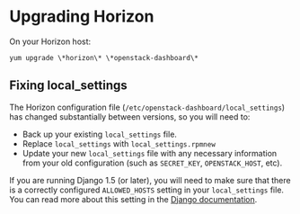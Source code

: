 # Upgrading Horizon

On your Horizon host:

    yum upgrade \*horizon\* \*openstack-dashboard\*

## Fixing local_settings

The Horizon configuration file
(`/etc/openstack-dashboard/local_settings`) has changed
substantially between versions, so you will need to:

- Back up your existing `local_settings` file.
- Replace `local_settings` with `local_settings.rpmnew`
- Update your new `local_settings` file with any necessary
 information from your old configuration (such as `SECRET_KEY`,
 `OPENSTACK_HOST`, etc).

If you are running Django 1.5 (or later), you will need to make
sure that there is a correctly configured `ALLOWED_HOSTS` setting
in your `local_settings` file.  You can read more about this setting
in the [Django documentation][allowed_hosts].

[allowed_hosts]: https://docs.djangoproject.com/en/1.5/ref/settings/#allowed-hosts

